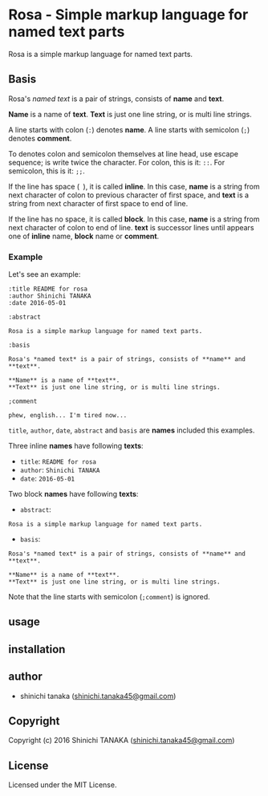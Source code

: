 # Rosa - Simple markup language for named text parts

Rosa is a simple markup language for named text parts.


## Basis

Rosa's *named text* is a pair of strings, consists of **name** and **text**.

**Name** is a name of **text**.
**Text** is just one line string, or is multi line strings.

A line starts with colon (`:`) denotes **name**.
A line starts with semicolon (`;`) denotes **comment**.

To denotes colon and semicolon themselves at line head, use escape sequence; is write twice the character.
For colon, this is it: `::`.
For semicolon, this is it: `;;`.

If the line has space (` `), it is called **inline**.
In this case, **name** is a string from next character of colon to previous character of first space, and **text** is a string from next character of first space to end of line. 

If the line has no space, it is called **block**.
In this case, **name** is a string from next character of colon to end of line.
**text** is successor lines until appears one of **inline** name, **block** name or **comment**. 


### Example

Let's see an example:

```
:title README for rosa
:author Shinichi TANAKA
:date 2016-05-01

:abstract

Rosa is a simple markup language for named text parts.

:basis

Rosa's *named text* is a pair of strings, consists of **name** and **text**.

**Name** is a name of **text**.
**Text** is just one line string, or is multi line strings.

;comment

phew, english... I'm tired now...

```

`title`, `author`, `date`, `abstract` and `basis` are **names** included this examples.

Three inline **names** have following **texts**:

- `title`: `README for rosa`
- `author`: `Shinichi TANAKA`
- `date`: `2016-05-01`

Two block **names** have following **texts**:

- `abstract`:

```
Rosa is a simple markup language for named text parts.
```

- `basis`:

```
Rosa's *named text* is a pair of strings, consists of **name** and **text**.

**Name** is a name of **text**.
**Text** is just one line string, or is multi line strings.
```

Note that the line starts with semicolon (`;comment`) is ignored.


## usage

## installation

## author

* shinichi tanaka (shinichi.tanaka45@gmail.com)

## Copyright

Copyright (c) 2016 Shinichi TANAKA (shinichi.tanaka45@gmail.com)

## License

Licensed under the MIT License.
